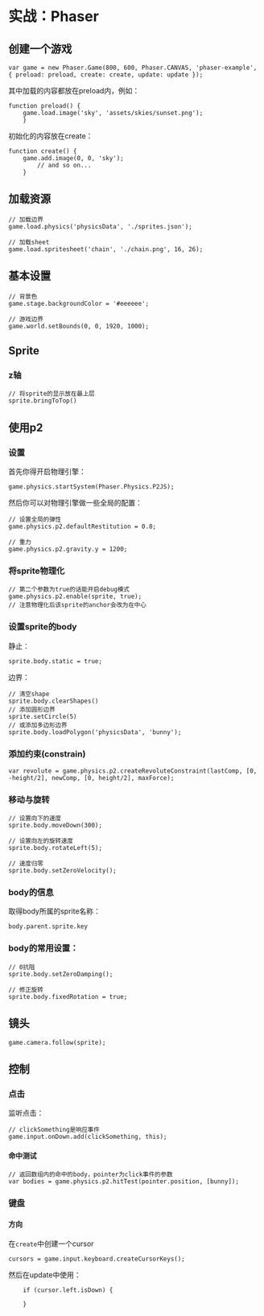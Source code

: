# 实战：Phaser

## 创建一个游戏
```
var game = new Phaser.Game(800, 600, Phaser.CANVAS, 'phaser-example', { preload: preload, create: create, update: update });
```

其中加载的内容都放在preload内，例如：
```
function preload() {
    game.load.image('sky', 'assets/skies/sunset.png');
    }
```

初始化的内容放在create：
```
function create() {
    game.add.image(0, 0, 'sky');
        // and so on...
	}
```

## 加载资源
```
// 加载边界
game.load.physics('physicsData', './sprites.json');

// 加载sheet
game.load.spritesheet('chain', './chain.png', 16, 26);
```

## 基本设置
```
// 背景色
game.stage.backgroundColor = '#eeeeee';

// 游戏边界
game.world.setBounds(0, 0, 1920, 1000);
```

## Sprite
### z轴
```
// 将sprite的显示放在最上层
sprite.bringToTop()
```

## 使用p2

### 设置
首先你得开启物理引擎：
```
game.physics.startSystem(Phaser.Physics.P2JS);
```

然后你可以对物理引擎做一些全局的配置：
```
// 设置全局的弹性
game.physics.p2.defaultRestitution = 0.8;

// 重力
game.physics.p2.gravity.y = 1200;
```

### 将sprite物理化
```
// 第二个参数为true的话能开启debug模式
game.physics.p2.enable(sprite, true);
// 注意物理化后该sprite的anchor会改为在中心
```


### 设置sprite的body
静止：
```
sprite.body.static = true;
```

边界：
```
// 清空shape
sprite.body.clearShapes()
// 添加圆形边界
sprite.setCircle(5)
// 或添加多边形边界
sprite.body.loadPolygon('physicsData', 'bunny');
```

### 添加约束(constrain)
```
var revolute = game.physics.p2.createRevoluteConstraint(lastComp, [0, -height/2], newComp, [0, height/2], maxForce);
```

### 移动与旋转
```
// 设置向下的速度
sprite.body.moveDown(300);

// 设置向左的旋转速度
sprite.body.rotateLeft(5);
```

```
// 速度归零
sprite.body.setZeroVelocity();
```

### body的信息
取得body所属的sprite名称：
```
body.parent.sprite.key
```

### body的常用设置：
```
// 0抗阻
sprite.body.setZeroDamping();

// 修正旋转
sprite.body.fixedRotation = true;
```

## 镜头
```
game.camera.follow(sprite);
```

## 控制
### 点击
监听点击：
```
// clickSomething是响应事件
game.input.onDown.add(clickSomething, this);
```

#### 命中测试
```
// 返回数组内的命中的body，pointer为click事件的参数
var bodies = game.physics.p2.hitTest(pointer.position, [bunny]);
```

### 键盘
#### 方向
在`create`中创建一个cursor
```
cursors = game.input.keyboard.createCursorKeys();
```

然后在update中使用：
```
    if (cursor.left.isDown) {

    }
```